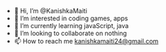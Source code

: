 - 👋 Hi, I’m @KanishkaMaiti
- 👀 I’m interested in coding games, apps
- 🌱 I’m currently learning javaScript, java
- 💞️ I’m looking to collaborate on nothing
- 📫 How to reach me kanishkamaiti24@gmail.com

<!---
KanishkaMaiti/KanishkaMaiti is a ✨ special ✨ repository because its `README.md` (this file) appears on your GitHub profile.
You can click the Preview link to take a look at your changes.
--->
